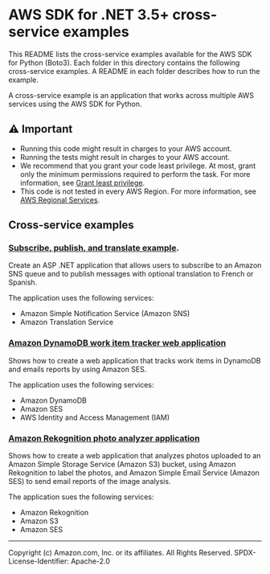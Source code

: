 # AWS SDK for .NET 3.5+ cross-service examples

This README lists the cross-service examples available for the AWS SDK for 
Python (Boto3). Each folder in this directory contains the following cross-service 
examples. A README in each folder describes how to run the example.

A cross-service example is an application that works across multiple AWS services 
using the AWS SDK for Python.

## ⚠️ Important
* Running this code might result in charges to your AWS account. 
* Running the tests might result in charges to your AWS account.
* We recommend that you grant your code least privilege. At most, grant only the minimum permissions required to perform the task. For more information, see [Grant least privilege](https://docs.aws.amazon.com/IAM/latest/UserGuide/best-practices.html#grant-least-privilege). 
* This code is not tested in every AWS Region. For more information, see [AWS Regional Services](https://aws.amazon.com/about-aws/global-infrastructure/regional-product-services).

## Cross-service examples

### [Subscribe, publish, and translate example](SubscribePublishTranslate/Readme.md).

Create an ASP .NET application that allows users to subscribe to an Amazon SNS
queue and to publish messages with optional translation to French or Spanish.

The application uses the following services:

  - Amazon Simple Notification Service (Amazon SNS)
  - Amazon Translation Service

### [Amazon DynamoDB work item tracker web application](dynamodb_item_tracker/README.md)

Shows how to create a web application that tracks work items in DynamoDB and emails 
reports by using Amazon SES.

The application uses the following services:

- Amazon DynamoDB
- Amazon SES
- AWS Identity and Access Management (IAM)

### [Amazon Rekognition photo analyzer application](PhotoAnalyzerApp/Readme.md)

Shows how to create a web application that analyzes photos uploaded to an Amazon Simple Storage Service (Amazon S3) bucket, using Amazon Rekognition to label the photos, and Amazon Simple Email Service (Amazon SES) to send email reports of the image analysis.

The application sues the following services:

- Amazon Rekognition
- Amazon S3
- Amazon SES

---

Copyright (c) Amazon.com, Inc. or its affiliates. All Rights Reserved. SPDX-License-Identifier: Apache-2.0